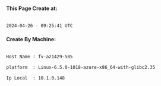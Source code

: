 
   
#### This Page Create at:

```bash

2024-04-26 - 09:25:41 UTC

```

#### Create By Machine:

```bash

Host Name : fv-az1429-585

platform  : Linux-6.5.0-1018-azure-x86_64-with-glibc2.35

Ip Local  : 10.1.0.148

```

